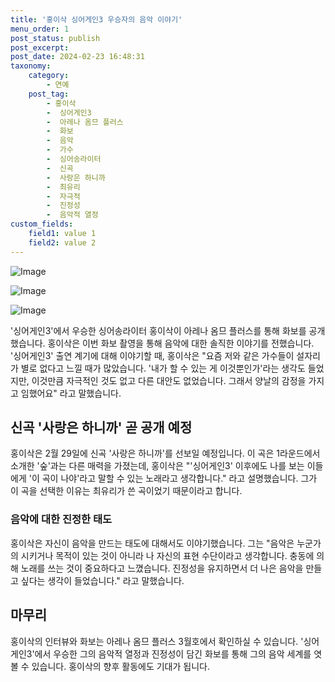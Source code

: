 ```yaml
---
title: '홍이삭 싱어게인3 우승자의 음악 이야기'
menu_order: 1
post_status: publish
post_excerpt: 
post_date: 2024-02-23 16:48:31
taxonomy:
    category:
        - 연예
    post_tag:
        - 홍이삭
        -  싱어게인3
        -  아레나 옴므 플러스
        -  화보
        -  음악
        -  가수
        -  싱어송라이터
        -  신곡
        -  사랑은 하니까
        -  최유리
        -  자극적
        -  진정성
        -  음악적 열정
custom_fields:
    field1: value 1
    field2: value 2
---
```


![Image](https://mimgnews.pstatic.net/image/382/2024/02/23/0001108414_001_20240223010101345.jpg?type=w540)

![Image](https://ssl.pstatic.net/mimgnews/image/382/2024/02/23/0001108414_002_20240223010101386.jpg?type=w540)

![Image](https://mimgnews.pstatic.net/image/382/2024/02/23/0001108414_003_20240223010101422.jpg?type=w540)

'싱어게인3'에서 우승한 싱어송라이터 홍이삭이 아레나 옴므 플러스를 통해 화보를 공개했습니다. 홍이삭은 이번 화보 촬영을 통해 음악에 대한 솔직한 이야기를 전했습니다. '싱어게인3' 출연 계기에 대해 이야기할 때, 홍이삭은 "요즘 저와 같은 가수들이 설자리가 별로 없다고 느낄 때가 많았습니다. '내가 할 수 있는 게 이것뿐인가'라는 생각도 들었지만, 이것만큼 자극적인 것도 없고 다른 대안도 없었습니다. 그래서 양날의 감정을 가지고 임했어요" 라고 말했습니다.
## 신곡 '사랑은 하니까' 곧 공개 예정
홍이삭은 2월 29일에 신곡 '사랑은 하니까'를 선보일 예정입니다. 이 곡은 1라운드에서 소개한 '숲'과는 다른 매력을 가졌는데, 홍이삭은 "'싱어게인3' 이후에도 나를 보는 이들에게 '이 곡이 나야'라고 말할 수 있는 노래라고 생각합니다." 라고 설명했습니다. 그가 이 곡을 선택한 이유는 최유리가 쓴 곡이었기 때문이라고 합니다.
### 음악에 대한 진정한 태도
홍이삭은 자신이 음악을 만드는 태도에 대해서도 이야기했습니다. 그는 "음악은 누군가의 시키거나 목적이 있는 것이 아니라 나 자신의 표현 수단이라고 생각합니다. 충동에 의해 노래를 쓰는 것이 중요하다고 느꼈습니다. 진정성을 유지하면서 더 나은 음악을 만들고 싶다는 생각이 들었습니다." 라고 말했습니다.
## 마무리
홍이삭의 인터뷰와 화보는 아레나 옴므 플러스 3월호에서 확인하실 수 있습니다. '싱어게인3'에서 우승한 그의 음악적 열정과 진정성이 담긴 화보를 통해 그의 음악 세계를 엿볼 수 있습니다. 홍이삭의 향후 활동에도 기대가 됩니다.
